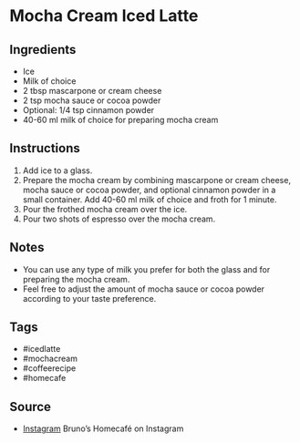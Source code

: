  # Mocha Cream Iced Latte

## Ingredients

- Ice
- Milk of choice
- 2 tbsp mascarpone or cream cheese
- 2 tsp mocha sauce or cocoa powder
- Optional: 1/4 tsp cinnamon powder
- 40-60 ml milk of choice for preparing mocha cream

## Instructions

1. Add ice to a glass.
2. Prepare the mocha cream by combining mascarpone or cream cheese, mocha sauce or cocoa powder, and optional cinnamon powder in a small container. Add 40-60 ml milk of choice and froth for 1 minute.
3. Pour the frothed mocha cream over the ice.
4. Pour two shots of espresso over the mocha cream.

## Notes

- You can use any type of milk you prefer for both the glass and for preparing the mocha cream.
- Feel free to adjust the amount of mocha sauce or cocoa powder according to your taste preference.

## Tags

- #icedlatte
- #mochacream
- #coffeerecipe
- #homecafe

## Source

- [Instagram](https://www.instagram.com/p/C1C6qUCMTue)
  Bruno’s Homecafé on Instagram